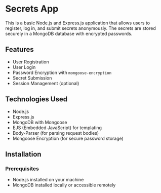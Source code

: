 # Secrets App

This is a basic Node.js and Express.js application that allows users to register, log in, and submit secrets anonymously. The secrets are stored securely in a MongoDB database with encrypted passwords.

## Features

- User Registration
- User Login
- Password Encryption with `mongoose-encryption`
- Secret Submission
- Session Management (optional)

## Technologies Used

- Node.js
- Express.js
- MongoDB with Mongoose
- EJS (Embedded JavaScript) for templating
- Body-Parser (for parsing request bodies)
- Mongoose Encryption (for secure password storage)

## Installation

### Prerequisites

- Node.js installed on your machine
- MongoDB installed locally or accessible remotely



